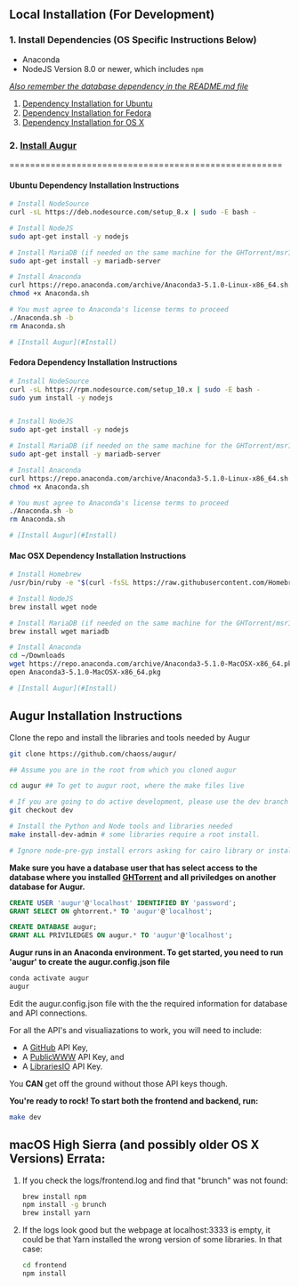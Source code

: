 Local Installation (For Development)
-----------------------------------------------------

### 1. Install Dependencies (OS Specific Instructions Below)
- Anaconda
- NodeJS Version 8.0 or newer, which includes `npm`

[*Also remember the database dependency in the README.md file*](http://ghtorrent.org/msr14.html)

1. [Dependency Installation for Ubuntu](#Ubuntu) 
1. [Dependency Installation for Fedora](#Fedora)
1. [Dependency Installation for OS X](#MacOSX)

### 2. [Install Augur](#Install)

=====================================================

#### <a name="Ubuntu">Ubuntu Dependency Installation Instructions</a>

```bash
# Install NodeSource
curl -sL https://deb.nodesource.com/setup_8.x | sudo -E bash -

# Install NodeJS
sudo apt-get install -y nodejs

# Install MariaDB (if needed on the same machine for the GHTorrent/msr14 dataset)
sudo apt-get install -y mariadb-server

# Install Anaconda
curl https://repo.anaconda.com/archive/Anaconda3-5.1.0-Linux-x86_64.sh > Anaconda.sh
chmod +x Anaconda.sh

# You must agree to Anaconda's license terms to proceed
./Anaconda.sh -b
rm Anaconda.sh

# [Install Augur](#Install)
```

#### <a name="Fedora">Fedora Dependency Installation Instructions</a>

```bash
# Install NodeSource
curl -sL https://rpm.nodesource.com/setup_10.x | sudo -E bash -
sudo yum install -y nodejs


# Install NodeJS
sudo apt-get install -y nodejs

# Install MariaDB (if needed on the same machine for the GHTorrent/msr14 dataset)
sudo apt-get install -y mariadb-server

# Install Anaconda
curl https://repo.anaconda.com/archive/Anaconda3-5.1.0-Linux-x86_64.sh > Anaconda.sh
chmod +x Anaconda.sh

# You must agree to Anaconda's license terms to proceed
./Anaconda.sh -b
rm Anaconda.sh

# [Install Augur](#Install)
```


#### <a name="MacOSX">Mac OSX Dependency Installation Instructions</a>

```bash
# Install Homebrew
/usr/bin/ruby -e "$(curl -fsSL https://raw.githubusercontent.com/Homebrew/install/master/install)"

# Install NodeJS 
brew install wget node

# Install MariaDB (if needed on the same machine for the GHTorrent/msr14 dataset)
brew install wget mariadb

# Install Anaconda
cd ~/Downloads
wget https://repo.anaconda.com/archive/Anaconda3-5.1.0-MacOSX-x86_64.pkg
open Anaconda3-5.1.0-MacOSX-x86_64.pkg

# [Install Augur](#Install)
```


## <a name="Install">Augur Installation Instructions</a>

Clone the repo and install the libraries and tools needed by Augur

```bash
git clone https://github.com/chaoss/augur/

## Assume you are in the root from which you cloned augur

cd augur ## To get to augur root, where the make files live

# If you are going to do active development, please use the dev branch
git checkout dev

# Install the Python and Node tools and libraries needed
make install-dev-admin # some libraries require a root install.  

# Ignore node-pre-gyp install errors asking for cairo library or install cairo library. Augur works either way. 

```

**Make sure you have a database user that has select access to the database where you installed [GHTorrent](http://ghtorrent.org/) and all priviledges on another database for Augur.**

```sql
CREATE USER 'augur'@'localhost' IDENTIFIED BY 'password';
GRANT SELECT ON ghtorrent.* TO 'augur'@'localhost';

CREATE DATABASE augur;
GRANT ALL PRIVILEDGES ON augur.* TO 'augur'@'localhost';
```

**Augur runs in an Anaconda environment. To get started, you need to run 'augur' to create the augur.config.json file**

```bash
conda activate augur
augur
```

Edit the augur.config.json file with the the required information for database and API connections. 

For all the API's and visualiazations to work, you will need to include: 

- A [GitHub](https://developer.github.com/v3/) API Key, 
- A [PublicWWW](https://publicwww.com/) API Key, and 
- A [LibrariesIO](https://libraries.io/) API Key.

You **CAN** get off the ground without those API keys though. 

**You're ready to rock! To start both the frontend and backend, run:**
 ```bash
 make dev
 ```

## macOS High Sierra (and possibly older OS X Versions) Errata:

1. If you check the logs/frontend.log and find that "brunch" was not found: 
    ```bash
    brew install npm
    npm install -g brunch
    brew install yarn
    ```
1. If the logs look good but the webpage at localhost:3333 is empty, it could be that Yarn installed the wrong version of some libraries. In that case:
    ```bash
    cd frontend 
    npm install
    ```
